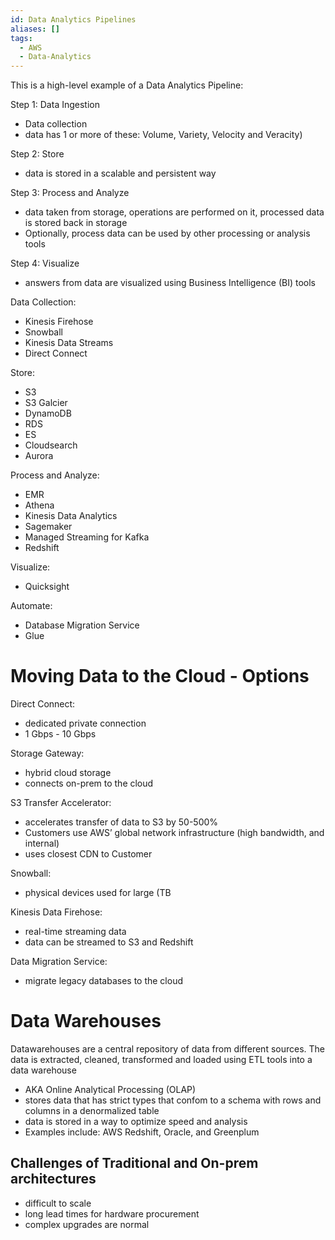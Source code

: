 ```yaml
---
id: Data Analytics Pipelines
aliases: []
tags:
  - AWS
  - Data-Analytics
---
```

This is a high-level example of a Data Analytics Pipeline:

Step 1: Data Ingestion

- Data collection
- data has 1 or more of these: Volume, Variety, Velocity and Veracity)

Step 2: Store

- data is stored in a scalable and persistent way

Step 3: Process and Analyze

- data taken from storage, operations are performed on it, processed data is stored back in storage
- Optionally, process data can be used by other processing or analysis tools

Step 4: Visualize

- answers from data are visualized using Business Intelligence (BI) tools

  

Data Collection:

- Kinesis Firehose
- Snowball
- Kinesis Data Streams
- Direct Connect

Store:

- S3
- S3 Galcier
- DynamoDB
- RDS
- ES
- Cloudsearch
- Aurora

Process and Analyze:

- EMR
- Athena
- Kinesis Data Analytics
- Sagemaker
- Managed Streaming for Kafka
- Redshift

Visualize:

- Quicksight

Automate:

- Database Migration Service
- Glue

  

# Moving Data to the Cloud - Options

Direct Connect:

- dedicated private connection
- 1 Gbps - 10 Gbps

Storage Gateway:

- hybrid cloud storage
- connects on-prem to the cloud

S3 Transfer Accelerator:

- accelerates transfer of data to S3 by 50-500%
- Customers use AWS’ global network infrastructure (high bandwidth, and internal)
- uses closest CDN to Customer

Snowball:

- physical devices used for large (TB

Kinesis Data Firehose:

- real-time streaming data
- data can be streamed to S3 and Redshift

Data Migration Service:

- migrate legacy databases to the cloud

  

# Data Warehouses

Datawarehouses are a central repository of data from different sources. The data is extracted, cleaned, transformed and loaded using ETL tools into a data warehouse

- AKA Online Analytical Processing (OLAP)
- stores data that has strict types that confom to a schema with rows and columns in a denormalized table
- data is stored in a way to optimize speed and analysis
- Examples include: AWS Redshift, Oracle, and Greenplum

  

## Challenges of Traditional and On-prem architectures

- difficult to scale
- long lead times for hardware procurement
- complex upgrades are normal
